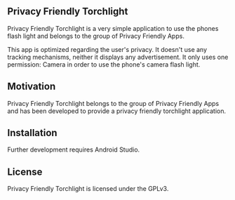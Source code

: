 ## Privacy Friendly Torchlight
Privacy Friendly Torchlight is a very simple application to use the phones flash light and belongs to the group of Privacy Friendly Apps. 

This app is optimized regarding the user's privacy. It doesn't use any tracking mechanisms, neither it displays any advertisement. It only uses one permission: Camera in order to use the phone's camera flash light.

## Motivation

Privacy Friendly Torchlight belongs to the group of Privacy Friendly Apps and has been developed to provide a privacy friendly torchlight application. 

## Installation

Further development requires Android Studio.

## License

Privacy Friendly Torchlight is licensed under the GPLv3.